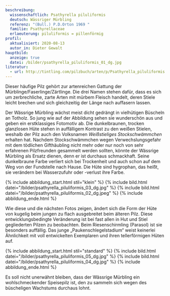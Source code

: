 ```yaml
---
beschreibung:
  wissenschaftlich: Psathyrella piluliformis
  deutsch: Wässriger Mürbling
  referenz: "(Bull.) P.D.Orton 1969 "
  familie: Psathyrellaceae
  erlaeuterung: piluliformis = pillenförmig
profil:
  aktualisiert: 2020-08-13
  autor_in: Dieter Gewalt
hauptbild:
  anzeige: true
  datei: /bilder/psathyrella_piluliformis_01_dg.jpg
literatur:
  - url: http://tintling.com/pilzbuch/arten/p/Psathyrella_piluliformis.html
---
```

Dieser häufige Pilz gehört zur artenreichen Gattung der Mürblinge/Faserlinge/Zärtlinge. Die drei Namen stehen dafür, dass es sich um zerbrechliche, zarte Arten mit mürbem Fleisch handelt, deren Stiele leicht brechen und sich gleichzeitig der Länge nach auffasern lassen.

Der Wässrige Mürbling wächst meist dicht gedrängt in vielhütigen Büscheln an Totholz. So jung wie auf der Abbildung sehen sie wunderschön aus und geben ein erstklassiges Fotomotiv ab. Die dunkelbraunen, trocken glanzlosen Hüte stehen in auffälligem Kontrast zu den weißen Stielen, weshalb der Pilz auch den Volksnamen *Weißstieliges Stockschwämmchen* erhalten hat. Nachdem Stockschwämmchen wegen Verwechslungsgefahr mit dem tödlichen Gifthäubling nicht mehr oder nur noch von sehr erfahrenen Pilzfreunden gesammelt werden sollten, könnte der Wässrige Mürbling als Ersatz dienen, denn er ist durchaus schmackhaft. Seine dunkelbraune Farbe verliert sich bei Trockenheit und auch schon auf dem Weg von der Fundstelle nach Hause. Die Hüte sind hygrophan, das heißt, sie verändern bei Wasserzufuhr oder -verlust ihre Farbe.

{% include abbildung_start.html stil="klein" %}
{% include bild.html datei="/bilder/psathyrella_piluliformis_03_dg.jpg" %}
{% include bild.html datei="/bilder/psathyrella_piluliformis_02_dg.jpeg" %}
{% include abbildung_ende.html %}

Wie diese und die nächsten Fotos zeigen, ändert sich die Form der Hüte von kugelig beim jungen zu flach ausgebreitet beim älteren Pilz. Diese entwicklungsbedingte Veränderung ist bei fast allen in Hut und Stiel gegliederten Pilzen zu beobachten. Beim Riesenschirmling (Parasol) ist sie besonders auffällig. Das junge „Paukenschlegelstadium“ weist keinerlei Ähnlichkeit mit voll entwickelten Exemplaren und ihren tellerförmigen Hüten auf.

{% include abbildung_start.html stil="standard" %}
{% include bild.html datei="/bilder/psathyrella_piluliformis_05_dg.jpg" %}
{% include bild.html datei="/bilder/psathyrella_piluliformis_04_dg.jpg" %}
{% include abbildung_ende.html %}

Es soll nicht unerwähnt bleiben, dass der Wässrige Mürbling ein wohlschmeckender Speisepilz ist, den zu sammeln sich wegen des büscheligen Wachstums durchaus lohnt.